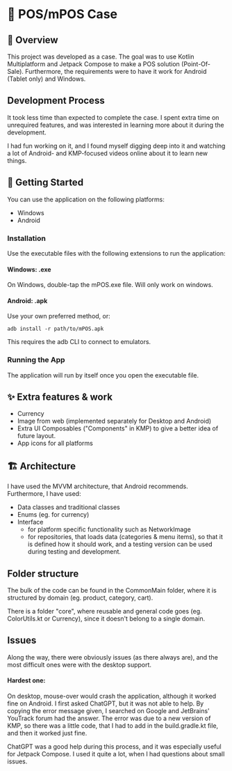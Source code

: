 # 📱 POS/mPOS Case

## 🧭 Overview

This project was developed as a case. The goal was to use Kotlin Multiplatform and Jetpack Compose to make a POS solution (Point-Of-Sale). Furthermore, the requirements were to have it work for Android (Tablet only) and Windows.

## Development Process

It took less time than expected to complete the case. I spent extra time on unrequired features, and was interested in learning more about it during the development.

I had fun working on it, and I found myself digging deep into it and watching a lot of Android- and KMP-focused videos online about it to learn new things.

## 🚀 Getting Started

You can use the application on the following platforms:

- Windows
- Android

### Installation

Use the executable files with the following extensions to run the application:

#### Windows: .exe

On Windows, double-tap the mPOS.exe file. Will only work on windows.

#### Android: .apk

Use your own preferred method, or:

```
adb install -r path/to/mPOS.apk
```

This requires the adb CLI to connect to emulators.

### Running the App

The application will run by itself once you open the executable file.

## ✨ Extra features & work

- Currency
- Image from web (implemented separately for Desktop and Android)
- Extra UI Composables ("Components" in KMP) to give a better idea of future layout.
- App icons for all platforms

## 🏗 Architecture

I have used the MVVM architecture, that Android recommends. Furthermore, I have used:

- Data classes and traditional classes
- Enums (eg. for currency)
- Interface
    - for platform specific functionality such as NetworkImage
    - for repositories, that loads data (categories & menu items), so that it is defined how it should work, and a testing version can be used during testing and development.

## Folder structure

The bulk of the code can be found in the CommonMain folder, where it is structured by domain (eg. product, category, cart).

There is a folder "core", where reusable and general code goes (eg. ColorUtils.kt or Currency), since it doesn't belong to a single domain.

## Issues

Along the way, there were obviously issues (as there always are), and the most difficult ones were with the desktop support.

#### Hardest one:

On desktop, mouse-over would crash the application, although it worked fine on Android. I first asked ChatGPT, but it was not able to help. By copying the error message given, I searched on Google and JetBrains' YouTrack forum had the answer. The error was due to a new version of KMP, so there was a little code, that I had to add in the build.gradle.kt file, and then it worked just fine.

ChatGPT was a good help during this process, and it was especially useful for Jetpack Compose. I used it quite a lot, when I had questions about small issues.